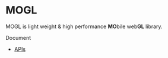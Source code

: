 MOGL
=======
MOGL is light weight & high performance **MO**bile web**GL** library.

Document
* [APIs](doc)
